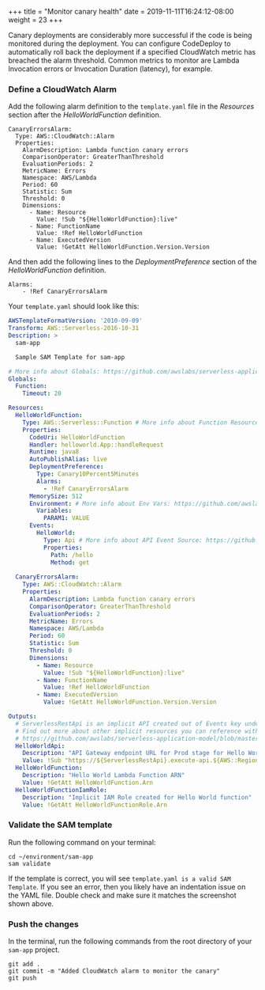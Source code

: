 +++
title = "Monitor canary health"
date = 2019-11-11T16:24:12-08:00
weight = 23
+++

Canary deployments are considerably more successful if the code is being monitored during the deployment. You can configure CodeDeploy to automatically roll back the deployment if a specified CloudWatch metric has breached the alarm threshold. Common metrics to monitor are Lambda Invocation errors or Invocation Duration (latency), for example.

### Define a CloudWatch Alarm

Add the following alarm definition to the `template.yaml` file in the _Resources_ section after the _HelloWorldFunction_ definition. 

```
CanaryErrorsAlarm:
  Type: AWS::CloudWatch::Alarm
  Properties:
    AlarmDescription: Lambda function canary errors
    ComparisonOperator: GreaterThanThreshold
    EvaluationPeriods: 2
    MetricName: Errors
    Namespace: AWS/Lambda
    Period: 60
    Statistic: Sum
    Threshold: 0
    Dimensions:
      - Name: Resource
        Value: !Sub "${HelloWorldFunction}:live"
      - Name: FunctionName
        Value: !Ref HelloWorldFunction
      - Name: ExecutedVersion
        Value: !GetAtt HelloWorldFunction.Version.Version
```

And then add the following lines to the _DeploymentPreference_ section of the _HelloWorldFunction_ definition. 

```
Alarms:
    - !Ref CanaryErrorsAlarm
```

Your `template.yaml` should look like this:  

```yaml
AWSTemplateFormatVersion: '2010-09-09'
Transform: AWS::Serverless-2016-10-31
Description: >
  sam-app

  Sample SAM Template for sam-app

# More info about Globals: https://github.com/awslabs/serverless-application-model/blob/master/docs/globals.rst
Globals:
  Function:
    Timeout: 20

Resources:
  HelloWorldFunction:
    Type: AWS::Serverless::Function # More info about Function Resource: https://github.com/awslabs/serverless-application-model/blob/master/versions/2016-10-31.md#awsserverlessfunction
    Properties:
      CodeUri: HelloWorldFunction
      Handler: helloworld.App::handleRequest
      Runtime: java8
      AutoPublishAlias: live
      DeploymentPreference:
        Type: Canary10Percent5Minutes
        Alarms:
          - !Ref CanaryErrorsAlarm
      MemorySize: 512
      Environment: # More info about Env Vars: https://github.com/awslabs/serverless-application-model/blob/master/versions/2016-10-31.md#environment-object
        Variables:
          PARAM1: VALUE
      Events:
        HelloWorld:
          Type: Api # More info about API Event Source: https://github.com/awslabs/serverless-application-model/blob/master/versions/2016-10-31.md#api
          Properties:
            Path: /hello
            Method: get
      
  CanaryErrorsAlarm:
    Type: AWS::CloudWatch::Alarm
    Properties:
      AlarmDescription: Lambda function canary errors
      ComparisonOperator: GreaterThanThreshold
      EvaluationPeriods: 2
      MetricName: Errors
      Namespace: AWS/Lambda
      Period: 60
      Statistic: Sum
      Threshold: 0
      Dimensions:
        - Name: Resource
          Value: !Sub "${HelloWorldFunction}:live"
        - Name: FunctionName
          Value: !Ref HelloWorldFunction
        - Name: ExecutedVersion
          Value: !GetAtt HelloWorldFunction.Version.Version

Outputs:
  # ServerlessRestApi is an implicit API created out of Events key under Serverless::Function
  # Find out more about other implicit resources you can reference within SAM
  # https://github.com/awslabs/serverless-application-model/blob/master/docs/internals/generated_resources.rst#api
  HelloWorldApi:
    Description: "API Gateway endpoint URL for Prod stage for Hello World function"
    Value: !Sub "https://${ServerlessRestApi}.execute-api.${AWS::Region}.amazonaws.com/Prod/hello/"
  HelloWorldFunction:
    Description: "Hello World Lambda Function ARN"
    Value: !GetAtt HelloWorldFunction.Arn
  HelloWorldFunctionIamRole:
    Description: "Implicit IAM Role created for Hello World function"
    Value: !GetAtt HelloWorldFunctionRole.Arn
``` 

### Validate the SAM template
Run the following command on your terminal: 

```
cd ~/environment/sam-app
sam validate
```

If the template is correct, you will see `template.yaml is a valid SAM Template`. If you see an error, then you likely have an indentation issue on the YAML file. Double check and make sure it matches the screenshot shown above.

### Push the changes

In the terminal, run the following commands from the root directory of your `sam-app` project.

```
git add .
git commit -m "Added CloudWatch alarm to monitor the canary"
git push
```